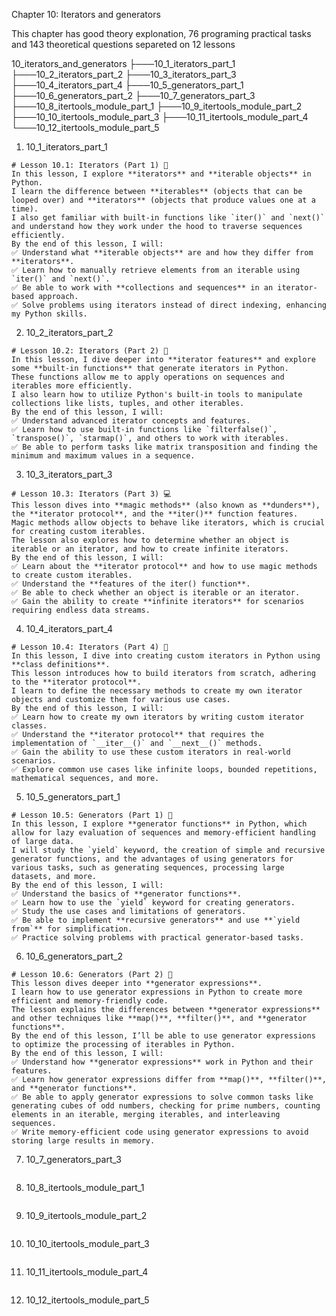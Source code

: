 Chapter 10: Iterators and generators

This chapter has good theory explonation, 76 programing practical tasks and 143 theoretical questions separeted on 12 lessons

10_iterators_and_generators
├───10_1_iterators_part_1
├───10_2_iterators_part_2
├───10_3_iterators_part_3
├───10_4_iterators_part_4
├───10_5_generators_part_1
├───10_6_generators_part_2
├───10_7_generators_part_3
├───10_8_itertools_module_part_1
├───10_9_itertools_module_part_2
├───10_10_itertools_module_part_3
├───10_11_itertools_module_part_4
└───10_12_itertools_module_part_5

1. 10_1_iterators_part_1

```
# Lesson 10.1: Iterators (Part 1) 📝
In this lesson, I explore **iterators** and **iterable objects** in Python.
I learn the difference between **iterables** (objects that can be looped over) and **iterators** (objects that produce values one at a time).
I also get familiar with built-in functions like `iter()` and `next()` and understand how they work under the hood to traverse sequences efficiently.
By the end of this lesson, I will:
✅ Understand what **iterable objects** are and how they differ from **iterators**.
✅ Learn how to manually retrieve elements from an iterable using `iter()` and `next()`.
✅ Be able to work with **collections and sequences** in an iterator-based approach.
✅ Solve problems using iterators instead of direct indexing, enhancing my Python skills.
```

2. 10_2_iterators_part_2

```
# Lesson 10.2: Iterators (Part 2) 📝
In this lesson, I dive deeper into **iterator features** and explore some **built-in functions** that generate iterators in Python.
These functions allow me to apply operations on sequences and iterables more efficiently.
I also learn how to utilize Python's built-in tools to manipulate collections like lists, tuples, and other iterables.
By the end of this lesson, I will:
✅ Understand advanced iterator concepts and features.
✅ Learn how to use built-in functions like `filterfalse()`, `transpose()`, `starmap()`, and others to work with iterables.
✅ Be able to perform tasks like matrix transposition and finding the minimum and maximum values in a sequence.
```

3. 10_3_iterators_part_3

```
# Lesson 10.3: Iterators (Part 3) 💻
This lesson dives into **magic methods** (also known as **dunders**), the **iterator protocol**, and the **iter()** function features.
Magic methods allow objects to behave like iterators, which is crucial for creating custom iterables.
The lesson also explores how to determine whether an object is iterable or an iterator, and how to create infinite iterators.
By the end of this lesson, I will:
✅ Learn about the **iterator protocol** and how to use magic methods to create custom iterables.
✅ Understand the **features of the iter() function**.
✅ Be able to check whether an object is iterable or an iterator.
✅ Gain the ability to create **infinite iterators** for scenarios requiring endless data streams.
```

4. 10_4_iterators_part_4

```
# Lesson 10.4: Iterators (Part 4) 📝
In this lesson, I dive into creating custom iterators in Python using **class definitions**.
This lesson introduces how to build iterators from scratch, adhering to the **iterator protocol**.
I learn to define the necessary methods to create my own iterator objects and customize them for various use cases.
By the end of this lesson, I will:
✅ Learn how to create my own iterators by writing custom iterator classes.
✅ Understand the **iterator protocol** that requires the implementation of `__iter__()` and `__next__()` methods.
✅ Gain the ability to use these custom iterators in real-world scenarios.
✅ Explore common use cases like infinite loops, bounded repetitions, mathematical sequences, and more.
```

5. 10_5_generators_part_1

```
# Lesson 10.5: Generators (Part 1) 📝
In this lesson, I explore **generator functions** in Python, which allow for lazy evaluation of sequences and memory-efficient handling of large data.
I will study the `yield` keyword, the creation of simple and recursive generator functions, and the advantages of using generators for various tasks, such as generating sequences, processing large datasets, and more.
By the end of this lesson, I will:
✅ Understand the basics of **generator functions**.
✅ Learn how to use the `yield` keyword for creating generators.
✅ Study the use cases and limitations of generators.
✅ Be able to implement **recursive generators** and use **`yield from`** for simplification.
✅ Practice solving problems with practical generator-based tasks.
```

6. 10_6_generators_part_2

```
# Lesson 10.6: Generators (Part 2) 📝
This lesson dives deeper into **generator expressions**.
I learn how to use generator expressions in Python to create more efficient and memory-friendly code.
The lesson explains the differences between **generator expressions** and other techniques like **map()**, **filter()**, and **generator functions**.
By the end of this lesson, I’ll be able to use generator expressions to optimize the processing of iterables in Python.
By the end of this lesson, I will:
✅ Understand how **generator expressions** work in Python and their features.
✅ Learn how generator expressions differ from **map()**, **filter()**, and **generator functions**.
✅ Be able to apply generator expressions to solve common tasks like generating cubes of odd numbers, checking for prime numbers, counting elements in an iterable, merging iterables, and interleaving sequences.
✅ Write memory-efficient code using generator expressions to avoid storing large results in memory.
```

7. 10_7_generators_part_3

```

```

8. 10_8_itertools_module_part_1

```

```

9. 10_9_itertools_module_part_2

```

```

10. 10_10_itertools_module_part_3

```

```

11. 10_11_itertools_module_part_4

```

```

12. 10_12_itertools_module_part_5

```

```

